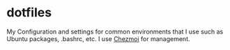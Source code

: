 # dotfiles
My Configuration and settings for common environments that I use such as Ubuntu packages, .bashrc, etc.
I use [Chezmoi](https://www.chezmoi.io/) for management.
